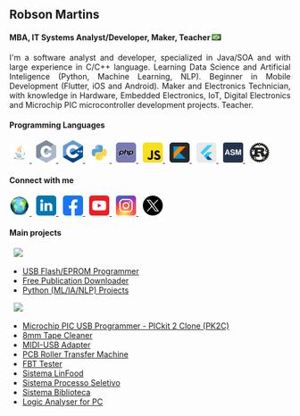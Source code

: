 ## Robson Martins
#### MBA, IT Systems Analyst/Developer, Maker, Teacher <img src="https://raw.githubusercontent.com/robsonsmartins/robsonsmartins/master/images/br.png">

<p align="justify">
I'm a software analyst and developer, specialized in Java/SOA and with large experience in C/C++ language. Learning Data Science and Artificial Inteligence (Python, Machine Learning, NLP). Beginner in Mobile Development (Flutter, iOS and Android). Maker and Electronics Technician, with knowledge in Hardware, Embedded Electronics, IoT, Digital Electronics and Microchip PIC microcontroller development projects. Teacher.
</p>

#### Programming Languages

<a href="https://en.wikipedia.org/wiki/Java_(programming_language)" target="_blank">
  <img width="36px" src="https://raw.githubusercontent.com/robsonsmartins/robsonsmartins/master/images/java.svg">
</a>&nbsp;
<a href="https://en.wikipedia.org/wiki/C_(programming_language)" target="_blank">
  <img width="36px" src="https://raw.githubusercontent.com/robsonsmartins/robsonsmartins/master/images/c.svg">
</a>&nbsp;
<a href="https://en.wikipedia.org/wiki/C%2B%2B" target="_blank">
  <img width="36px" src="https://raw.githubusercontent.com/robsonsmartins/robsonsmartins/master/images/cpp.svg">
</a>&nbsp;
<a href="https://en.wikipedia.org/wiki/Python_(programming_language)" target="_blank">
  <img width="36px" src="https://raw.githubusercontent.com/robsonsmartins/robsonsmartins/master/images/python.svg">
</a>&nbsp;
<a href="https://en.wikipedia.org/wiki/PHP" target="_blank">
  <img width="36px" src="https://raw.githubusercontent.com/robsonsmartins/robsonsmartins/master/images/php.svg">
</a>&nbsp;
<a href="https://en.wikipedia.org/wiki/JavaScript" target="_blank">
  <img width="36px" src="https://raw.githubusercontent.com/robsonsmartins/robsonsmartins/master/images/javascript.svg">
</a>&nbsp;
<a href="https://en.wikipedia.org/wiki/Kotlin_(programming_language)" target="_blank">
  <img width="36px" src="https://raw.githubusercontent.com/robsonsmartins/robsonsmartins/master/images/kotlin.svg">
</a>&nbsp;
<a href="https://en.wikipedia.org/wiki/Flutter_(software)" target="_blank">
  <img width="36px" src="https://raw.githubusercontent.com/robsonsmartins/robsonsmartins/master/images/flutter.svg">
</a>&nbsp;  
<a href="https://en.wikipedia.org/wiki/Assembly_language" target="_blank">
  <img width="36px" src="https://raw.githubusercontent.com/robsonsmartins/robsonsmartins/master/images/asm.svg">
</a>&nbsp;  
<a href="https://en.wikipedia.org/wiki/Rust_(programming_language)" target="_blank">
  <img width="36px" src="https://raw.githubusercontent.com/robsonsmartins/robsonsmartins/master/images/rust.svg">
</a>

#### Connect with me
<a href="https://www.robsonmartins.com/" target="_blank">
  <img alt="Home Page" width="36px" src="https://raw.githubusercontent.com/robsonsmartins/robsonsmartins/master/images/site.png">
</a>&nbsp;
<a href="https://www.linkedin.com/in/robsonmartins" target="_blank">
  <img alt="LinkedIn" width="36px" src="https://raw.githubusercontent.com/robsonsmartins/robsonsmartins/master/images/linkedin.svg">
</a>&nbsp;
<a href="https://www.facebook.com/robsonmartins.br" target="_blank">
<!-- <a href="https://www.facebook.com/robsonmartins.com.oficial"> -->
<!-- <a href="https://www.robsonmartins.com/error/disabled.php"> -->
  <img alt="Facebook" width="36px" src="https://raw.githubusercontent.com/robsonsmartins/robsonsmartins/master/images/facebook.svg">
</a>&nbsp;
<a href="https://www.youtube.com/user/robsonsmar/videos" target="_blank">
<!-- <a href="https://www.robsonmartins.com/error/disabled.php"> -->
  <img alt="Youtube" width="36px" src="https://raw.githubusercontent.com/robsonsmartins/robsonsmartins/master/images/youtube.svg">
</a>&nbsp;
<a href="https://www.instagram.com/robsonmartins.com.br" target="_blank">
<!-- <a href="https://www.robsonmartins.com/error/disabled.php"> -->
  <img alt="Instagram" width="36px" src="https://raw.githubusercontent.com/robsonsmartins/robsonsmartins/master/images/instagram.svg">
</a>&nbsp;
<a href="https://x.com/robsonsmar" target="_blank">
  <img alt="X" width="36px" src="https://raw.githubusercontent.com/robsonsmartins/robsonsmartins/master/images/x.svg">
</a>

#### Main projects

&nbsp;&nbsp;<img src="https://img.shields.io/badge/OSS%20Status-Healthy-darkgreen.svg">

- [USB Flash/EPROM Programmer](https://github.com/robsonsmartins/usbflashprog)
- [Free Publication Downloader](https://github.com/robsonsmartins/php-projects/tree/master/free-pub-downloader)
- [Python (ML/IA/NLP) Projects](https://github.com/robsonsmartins/python-projects)

&nbsp;&nbsp;<img src="https://img.shields.io/badge/OSS%20Status-Dormant-blue.svg">

- [Microchip PIC USB Programmer - PICkit 2 Clone (PK2C)](https://github.com/robsonsmartins/pk2c)
- [8mm Tape Cleaner](https://github.com/robsonsmartins/tapecleaner8mm)
- [MIDI-USB Adapter](https://github.com/robsonsmartins/midi-usb)
- [PCB Roller Transfer Machine](https://github.com/robsonsmartins/roller-transfer)
- [FBT Tester](https://github.com/robsonsmartins/fbt-tester)
- [Sistema LinFood](https://github.com/robsonsmartins/linfood)
- [Sistema Processo Seletivo](https://github.com/robsonsmartins/processoseletivo)
- [Sistema Biblioteca](https://github.com/robsonsmartins/biblioteca)
- [Logic Analyser for PC](https://github.com/robsonsmartins/alogic)

<br/>
